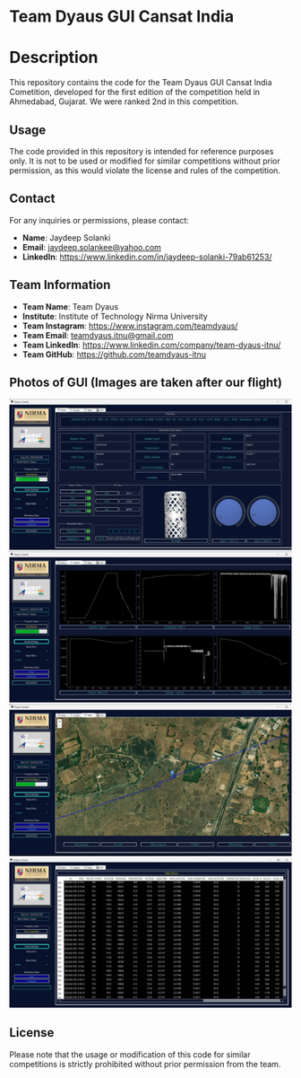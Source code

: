 # Team Dyaus GUI Cansat India

# Description
This repository contains the code for the Team Dyaus GUI Cansat India Cometition, developed for the first edition of the competition held in Ahmedabad, Gujarat. We were ranked 2nd in this competition.

## Usage

The code provided in this repository is intended for reference purposes only. It is not to be used or modified for similar competitions without prior permission, as this would violate the license and rules of the competition.

## Contact

For any inquiries or permissions, please contact:

- **Name**: Jaydeep Solanki
- **Email**: jaydeep.solankee@yahoo.com
- **LinkedIn**: https://www.linkedin.com/in/jaydeep-solanki-79ab61253/

## Team Information

- **Team Name**: Team Dyaus
- **Institute**: Institute of Technology Nirma University
- **Team Instagram**: https://www.instagram.com/teamdyaus/
- **Team Email**: teamdyaus.itnu@gmail.com
- **Team LinkedIn**: https://www.linkedin.com/company/team-dyaus-itnu/
- **Team GitHub**: https://github.com/teamdyaus-itnu
## Photos of GUI (Images are taken after our flight)
![1st Page](Images/1.jpg)
![2nd Page](Images/2.jpg)
![3rd Page](Images/3.jpg)
![4th Page](Images/4.jpg)

## License

Please note that the usage or modification of this code for similar competitions is strictly prohibited without prior permission from the team.
